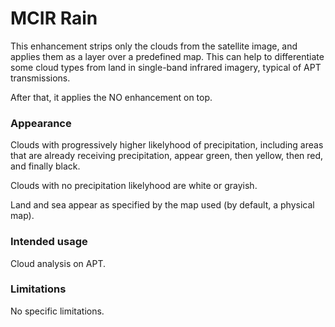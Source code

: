 # MCIR Rain

This enhancement strips only the clouds from the satellite image, and applies them as a layer over a predefined map. This can help to differentiate some cloud types from land in single-band infrared imagery, typical of APT transmissions.

After that, it applies the NO enhancement on top.

### Appearance

Clouds with progressively higher likelyhood of precipitation, including areas that are already receiving precipitation, appear green, then yellow, then red, and finally black.

Clouds with no precipitation likelyhood are white or grayish.

Land and sea appear as specified by the map used (by default, a physical map).

### Intended usage

Cloud analysis on APT.

### Limitations

No specific limitations.